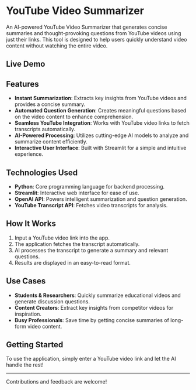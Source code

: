 # YouTube Video Summarizer

An AI-powered YouTube Video Summarizer that generates concise summaries and thought-provoking questions from YouTube videos using just their links. This tool is designed to help users quickly understand video content without watching the entire video.

## Live Demo


## Features

- **Instant Summarization**: Extracts key insights from YouTube videos and provides a concise summary.
- **Automated Question Generation**: Creates meaningful questions based on the video content to enhance comprehension.
- **Seamless YouTube Integration**: Works with YouTube video links to fetch transcripts automatically.
- **AI-Powered Processing**: Utilizes cutting-edge AI models to analyze and summarize content efficiently.
- **Interactive User Interface**: Built with Streamlit for a simple and intuitive experience.

## Technologies Used

- **Python**: Core programming language for backend processing.
- **Streamlit**: Interactive web interface for ease of use.
- **OpenAI API**: Powers intelligent summarization and question generation.
- **YouTube Transcript API**: Fetches video transcripts for analysis.

## How It Works

1. Input a YouTube video link into the app.
2. The application fetches the transcript automatically.
3. AI processes the transcript to generate a summary and relevant questions.
4. Results are displayed in an easy-to-read format.

## Use Cases

- **Students & Researchers**: Quickly summarize educational videos and generate discussion questions.
- **Content Creators**: Extract key insights from competitor videos for inspiration.
- **Busy Professionals**: Save time by getting concise summaries of long-form video content.

## Getting Started

To use the application, simply enter a YouTube video link and let the AI handle the rest!

---

Contributions and feedback are welcome!
